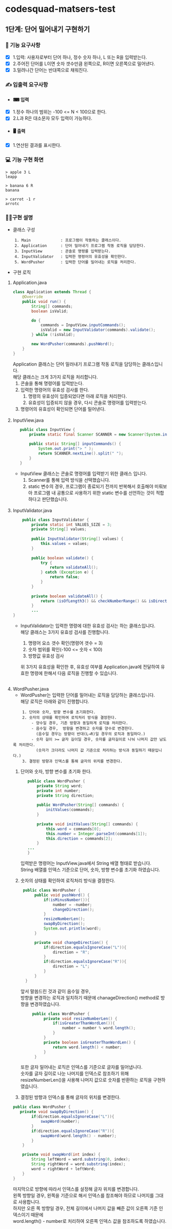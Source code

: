# codesquad-matsers-test

## 1단계: 단어 밀어내기 구현하기

### 🚀 기능 요구사항
- [x] 1.입력: 사용자로부터 단어 하나, 정수 숫자 하나, L 또는 R을 입력받는다.
- [x] 2.주어진 단어를 L이면 숫자 갯수만큼 왼쪽으로, R이면 오른쪽으로 밀어낸다.
- [x] 3.밀려나간 단어는 반대쪽으로 채워진다.

### ✍ 입출력 요구사항
- #### ⌨ 입력
- [x] 1.정수 하나의 범위는 -100 <= N < 100으로 한다.
- [x] 2.L과 R은 대소문자 모두 입력이 가능하다.

- #### 🖥 출력
- [x] 1.연산된 결과를 표시한다.

### 💻 기능 구현 화면
```
> apple 3 L 
leapp
```
```
> banana 6 R
banana
```

```
> carrot -1 r
arrotc
```
### 👩‍🏫구현 설명
- 클래스 구성
```
    1. Main             : 프로그램이 작동하는 클래스이다.
    2. Application      : 단어 밀어내기 프로그램 작동 로직을 담당한다.
    3. InputView        : 콘솔로 명령를 입력받는다.
    4. InputValidator   : 입력한 명령어의 유효성을 확인한다.
    5. WordPusher       : 입력한 단어를 밀어내는 로직을 처리한다.
```
- 구현 로직
1. Application.java
    ```java
    class Application extends Thread {
        @Override
        public void run() {
            String[] commands;
            boolean isValid;
    
            do {
                commands = InputView.inputCommands();
                isValid = new InputValidator(commands).validate();
            } while (!isValid);
    
            new WordPusher(commands).pushWord();
        }
    }
    ```
     Application 클래스는 단어 밀러내기 프로그램 작동 로직을 담당하는 클래스입니다.   
     해당 클래스는 크게 3가지 로직을 처리합니다.
     1. 콘솔을 통해 명령어를 입력받는다.
     2. 입력한 명령어의 유효성 검사를 한다.
        1. 명령의 유효성이 입증되었다면 아래 로직을 처리한다.
        2. 유효성이 입증되지 않을 경우, 다시 콘솔로 명령어를 입력받는다.
     3. 명령어의 유효성이 확인되면 단어를 밀어낸다.
     <br><br>
 2. InputView.java
     ```java
        public class InputView {
            private static final Scanner SCANNER = new Scanner(System.in);
        
            public static String[] inputCommands() {
                System.out.print("> " );
                return SCANNER.nextLine().split(" ");
            }
        }
    ```
    - InputView 클래스는 콘솔로 명령어를 입력받기 위한 클래스 입니다.
        1. Scanner를 통해 입력 방식을 선택했습니다.
        2. static 변수의 경우, 프로그램이 종료되기 전까지 반복해서 호출해야 미뤄보아 
        프로그램 내 공통으로 사용하기 위한 static 변수를 선언하는 것이 적합하다고 판단했습니다.
         <br><br>
 3. InputValidator.java
    ```java
        public class InputValidator {
            private static int VALUES_SIZE = 3;
            private String[] values;
        
            public InputValidator(String[] values) {
                this.values = values;
            }
        
            public boolean validate() {
                try {
                    return validateAll();
                } catch (Exception e) {
                    return false;
                }
            }
        
            private boolean validateAll() {
                return (isOfLength3() && checkNumberRange() && isDirection());
            }
            ...
    }
    ```
    - InputValidator는 입력한 명령에 대한 유효성 검사는 하는 클래스입니다.   
    해당 클래스는 3가지 유효성 검사를 진행합니다.
        1. 명령어 요소 갯수 확인(명령어 갯수 = 3)
        2. 숫자 범위를 확인(-100 <= 숫자 < 100)
        3. 방향값 유효성 검사   
    
        위 3가지 유효성을 확인한 후, 유효성 여부를 Application.java에 전달하여 유효한 명령에 한해서 다음 로직을 
        진행할 수 있습니다.
         <br><br>
4. WordPusher.java
    - WordPusher는 입력한 단어를 밀어내는 로직을 담당하는 클래스입니다.   
    해당 로직은 아래와 같이 진행합니다.
    ```
        1. 단어와 숫자, 방향 변수를 초기화한다.
        2. 숫자의 상태를 확인하여 로직처리 방식을 결정한다.
            - 양수일 경우, 기존 방향과 동일하게 로직을 처리한다.
            - 음수일 경우,  방향을 변경하고 숫자를 양수로 변경한다.
              (음수일 경우는 방향이 반대(L→R)일 경우의 로직과 동일하다.)
            - 숫자 길이 >= 글자 길이일 경우, 숫자를 글자길이로 나눠 나머지 값만 남도록 처리한다.
              (숫자가 크더라도 나머지 값 기준으로 처리하는 방식과 동일하기 때문입니다.)
        3. 결정된 방향과 인덱스를 통해 글자의 위치를 변경한다.
    ```
   1. 단어와 숫자, 방향 변수를 초기화 한다.
        ```java
           public class WordPusher {
               private String word;
               private int number;
               private String direction;
           
               public WordPusher(String[] commands) {
                   initValues(commands);
               }
           
               private void initValues(String[] commands) {
                   this.word = commands[0];
                   this.number = Integer.parseInt(commands[1]);
                   this.direction = commands[2];
               }
           ...
           }
        ```
       입력받은 명령어는 InputView.java에서 String 배열 형태로 받습니다.   
       String 배열를 인덱스 기준으로 단어, 숫자, 방향 변수를 초기화 하였습니다.
   
   2. 숫자의 상태를 확인하여 로직처리 방식을 결정한다.
        ```java
         public class WordPusher {
              public void pushWord() {
                  if(isMinusNumber()){
                      number = -number;
                      changeDirection();
                  }
                  resizeNumberLen();
                  swapByDirection();
                  System.out.println(word);
              }
      
              private void changeDirection() {
                  if(direction.equalsIgnoreCase("L")){
                      direction = "R";
                  }
                  if(direction.equalsIgnoreCase("R")){
                      direction = "L";
                  }
              }
          }
      ```
      앞서 말씀드린 것과 같이 음수일 경우,   
      방향을 변경하는 로직과 일치하기 때문에 chanageDirection() method로 방향을 변경하였습니다.   
       
        ```java
             public class WordPusher {
                  private void resizeNumberLen() {
                      if(isGreaterThanWordLen()){
                          number = number % word.length();
                      }
                  }
                  private boolean isGreaterThanWordLen() {
                      return word.length() < number;
                  }
              }
        ```
      또한 글자 밀어내는 로직은 인덱스를 기준으로 글자를 밀어냅니다.   
      숫자를 글자 길이로 나눈 나머지를 인덱스로 참조하기 위해
      resizeNumberLen()을 사용해 나머지 값으로 숫자를 반환하는 로직을 구현하였습니다.
      
    3. 결정된 방향과 인덱스를 통해 글자의 위치를 변경한다.
    ```java
   public class WordPusher {
       private void swapByDirection() {
            if(direction.equalsIgnoreCase("L")){
                swapWord(number);
            }
            if(direction.equalsIgnoreCase("R")){
                swapWord(word.length() - number);
            }
        }
    
        private void swapWord(int index) {
            String leftWord = word.substring(0, index);
            String rightWord = word.substring(index);
            word = rightWord + leftWord;
        }
   }
    ```
   마지막으로 방향에 따라서 인덱스를 설정해 글자 위치를 변경합니다.   
   왼쪽 방향일 경우, 왼쪽을 기준으로 해서 인덱스를 참조해야 하므로 나머지를 그대로 사용합니다.   
   하지만 오른 쪽 방향일 경우, 전체 길이에서 나머지 값을 빼준 값이 오른쪽 기준 인덱스이기 때문에   
   word.length() - number로 처리하여 오른쪽 인덱스 값을 참조하도록 하였습니다.